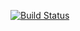 [![Build Status](https://travis-ci.com/ZAIDALICA/puzzle.svg?branch=FirstBranch)](https://travis-ci.com/ZAIDALICA/puzzle)
